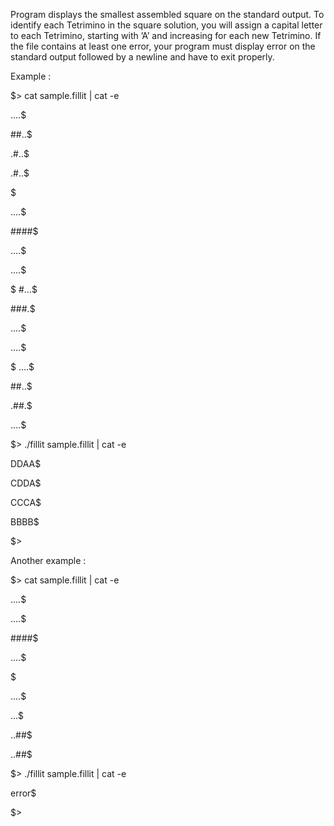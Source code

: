 
Program displays the smallest assembled square on the standard output. To
identify each Tetrimino in the square solution, you will assign a capital letter to each
Tetrimino, starting with ’A’ and increasing for each new Tetrimino.
If the file contains at least one error, your program must display error on the standard
output followed by a newline and have to exit properly.

Example :

$> cat sample.fillit | cat -e

....$

##..$

.#..$

.#..$

$

....$

####$

....$

....$

$
#...$

###.$

....$

....$

$
....$

##..$

.##.$

....$

$> ./fillit sample.fillit | cat -e

DDAA$

CDDA$

CCCA$

BBBB$

$>

Another example :

$> cat sample.fillit | cat -e

....$

....$

####$

....$

$

....$

...$

..##$

..##$

$> ./fillit sample.fillit | cat -e

error$

$>
